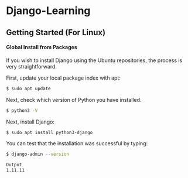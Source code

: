 # Django-Learning


## Getting Started (For Linux)

#### Global Install from Packages
If you wish to install Django using the Ubuntu repositories, the process is very straightforward.

First, update your local package index with apt:
```bash
$ sudo apt update
```

Next, check which version of Python you have installed.
```bash
$ python3 -V
```

Next, install Django:
```bash
$ sudo apt install python3-django
```

You can test that the installation was successful by typing:
```bash
$ django-admin --version
```
```bash
Output
1.11.11
```
